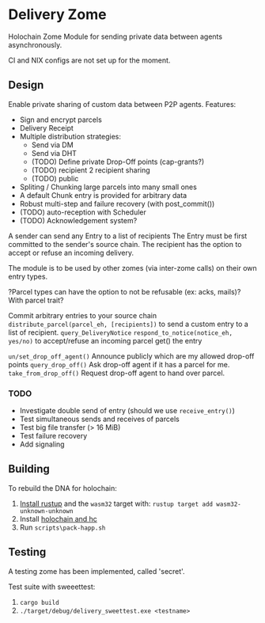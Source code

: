 # Delivery Zome

Holochain Zome Module for sending private data between agents asynchronously.

CI and NIX configs are not set up for the moment.


## Design

Enable private sharing of custom data between P2P agents.
Features:
 - Sign and encrypt parcels
 - Delivery Receipt
 - Multiple distribution strategies:
   - Send via DM
   - Send via DHT
   - (TODO) Define private Drop-Off points (cap-grants?)
   - (TODO) recipient 2 recipient sharing
   - (TODO) public
 - Spliting / Chunking large parcels into many small ones
 - A default Chunk entry is provided for arbitrary data
 - Robust multi-step and failure recovery (with post_commit())
 - (TODO) auto-reception with Scheduler
 - (TODO) Acknowledgement system?


A sender can send any Entry to a list of recipients
The Entry must be first committed to the sender's source chain.
The recipient has the option to accept or refuse an incoming delivery.

The module is to be used by other zomes (via inter-zome calls) on their own entry types.

?Parcel types can have the option to not be refusable (ex: acks, mails)? With parcel trait?


Commit arbitrary entries to your source chain
`distribute_parcel(parcel_eh, [recipients])` to send a custom entry to a list of recipient.
`query_DeliveryNotice`
`respond_to_notice(notice_eh, yes/no)` to accept/refuse an incoming parcel
get() the entry

`un/set_drop_off_agent()` Announce publicly which are my allowed drop-off points
`query_drop_off()` Ask drop-off agent if it has a parcel for me.
`take_from_drop_off()` Request drop-off agent to hand over parcel.

### TODO

- Investigate double send of entry (should we use `receive_entry()`)
- Test simultaneous sends and receives of parcels
- Test big file transfer (> 16 MiB)
- Test failure recovery
- Add signaling

## Building

To rebuild the DNA for holochain:
1. [Install rustup](https://rustup.rs/) and the `wasm32` target with: ``rustup target add wasm32-unknown-unknown``
1. Install [holochain and hc](https://github.com/holochain/holochain)
1. Run ``scripts\pack-happ.sh``


## Testing

A testing zome has been implemented, called 'secret'.

Test suite with sweeettest:
1. `cargo build`
2. `./target/debug/delivery_sweettest.exe <testname>`